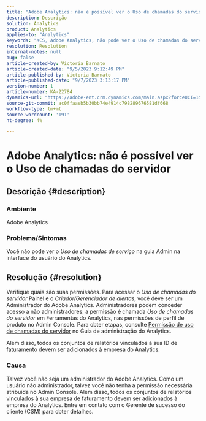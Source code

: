```yaml
---
title: "Adobe Analytics: não é possível ver o Uso de chamadas do servidor"
description: Descrição
solution: Analytics
product: Analytics
applies-to: "Analytics"
keywords: "KCS, Adobe Analytics, não pode ver o Uso de chamadas do servidor, permissões"
resolution: Resolution
internal-notes: null
bug: false
article-created-by: Victoria Barnato
article-created-date: "9/5/2023 9:12:49 PM"
article-published-by: Victoria Barnato
article-published-date: "9/7/2023 3:13:17 PM"
version-number: 1
article-number: KA-22784
dynamics-url: "https://adobe-ent.crm.dynamics.com/main.aspx?forceUCI=1&pagetype=entityrecord&etn=knowledgearticle&id=cb5bb6f6-304c-ee11-be6e-6045bd006268"
source-git-commit: ac0ffaaeb5b30bb74e4914c798289676581df668
workflow-type: tm+mt
source-wordcount: '191'
ht-degree: 4%

---
```


# Adobe Analytics: não é possível ver o Uso de chamadas do servidor

## Descrição {#description}


### Ambiente

Adobe Analytics

### Problema/Sintomas

Você não pode ver o *Uso de chamadas de serviço* na guia Admin na interface do usuário do Analytics.


## Resolução {#resolution}


Verifique quais são suas permissões. Para acessar o *Uso de chamadas do servidor* Painel e o *Criador/Gerenciador de alertas*, você deve ser um Administrador do Adobe Analytics. Administradores podem conceder acesso a não administradores: a permissão é chamada *Uso de chamadas do servidor* em Ferramentas do Analytics, nas permissões de perfil de produto no Admin Console. Para obter etapas, consulte [Permissão de uso de chamadas do servidor](https://experienceleague.adobe.com/docs/analytics/admin/admin-tools/server-call-usage/overage-overview.html?lang=en#section_FCC58EB635954A32990D4E67B52B4369) no Guia de administração do Analytics.

Além disso, todos os conjuntos de relatórios vinculados à sua ID de faturamento devem ser adicionados à empresa do Analytics.

### Causa

Talvez você não seja um administrador do Adobe Analytics. Como um usuário não administrador, talvez você não tenha a permissão necessária atribuída no Admin Console. Além disso, todos os conjuntos de relatórios vinculados à sua empresa de faturamento devem ser adicionados à empresa do Analytics. Entre em contato com o Gerente de sucesso do cliente (CSM) para obter detalhes.
